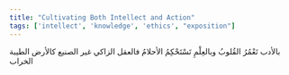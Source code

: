 ```yaml
---
title: "Cultivating Both Intellect and Action"
tags: ['intellect', 'knowledge', 'ethics', "exposition"]
---
```


 بالأدب تَعْمُرُ القُلوبُ وبالعِلْمِ تَسْتَحْكِمُ الأحلامُ فالعقل الزاكي غير الصنيع كالأرض الطيبة الخراب
